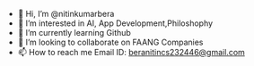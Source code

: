 - 👋 Hi, I’m @nitinkumarbera
- 👀 I’m interested in AI, App Development,Philoshophy
- 🌱 I’m currently learning Github
- 💞️ I’m looking to collaborate on FAANG Companies
- 📫 How to reach me Email ID: beranitincs232446@gmail.com

<!---
nitinkumarbera/nitinkumarbera is a ✨ special ✨ repository because its `README.md` (this file) appears on your GitHub profile.
You can click the Preview link to take a look at your changes.
--->
